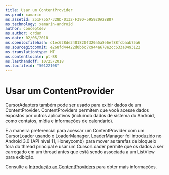 ```yaml
---
title: Usar um ContentProvider
ms.prod: xamarin
ms.assetid: 251F7557-328D-0132-F39D-595920A28B87
ms.technology: xamarin-android
author: conceptdev
ms.author: crdun
ms.date: 02/06/2018
ms.openlocfilehash: d1ec628de3481820f320a5a8e6ef88fcbaab75a6
ms.sourcegitcommit: e268fd44422d0bbc7c944a678e2cc633a0493122
ms.translationtype: MT
ms.contentlocale: pt-BR
ms.lasthandoff: 10/25/2018
ms.locfileid: "50122108"
---
```

# <a name="using-a-contentprovider"></a>Usar um ContentProvider

CursorAdapters também pode ser usado para exibir dados de um ContentProvider.
ContentProviders permitem que você acesse dados expostos por outros aplicativos (incluindo dados de sistema do Android, como contatos, mídia e informações de calendário).

É a maneira preferencial para acessar um ContentProvider com um CursorLoader usando o LoaderManager. LoaderManager foi introduzido no Android 3.0 (API nível 11, Honeycomb) para mover as tarefas de bloqueio fora do thread principal e usar um CursorLoader permite que os dados a ser carregado em um thread antes que está sendo associada a um ListView para exibição.

Consulte a [Introdução ao ContentProviders](~/android/platform/content-providers/index.md) para obter mais informações.

